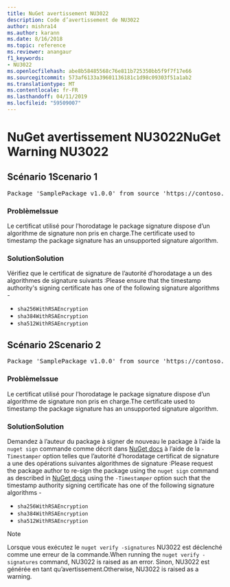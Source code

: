 ```yaml
---
title: NuGet avertissement NU3022
description: Code d’avertissement de NU3022
author: mishra14
ms.author: karann
ms.date: 8/16/2018
ms.topic: reference
ms.reviewer: anangaur
f1_keywords:
- NU3022
ms.openlocfilehash: abe8b58485568c76e811b725350bb5f9f7f17e66
ms.sourcegitcommit: 573af6133a39601136181c1d98c09303f51a1ab2
ms.translationtype: MT
ms.contentlocale: fr-FR
ms.lasthandoff: 04/11/2019
ms.locfileid: "59509007"
---
```

# <a name="nuget-warning-nu3022"></a><span data-ttu-id="437be-103">NuGet avertissement NU3022</span><span class="sxs-lookup"><span data-stu-id="437be-103">NuGet Warning NU3022</span></span>

## <a name="scenario-1"></a><span data-ttu-id="437be-104">Scénario 1</span><span class="sxs-lookup"><span data-stu-id="437be-104">Scenario 1</span></span>

<pre>Package 'SamplePackage v1.0.0' from source 'https://contoso.com/index.json': The primary signature's timestamp certificate has an unsupported signature algorithm.</pre>

### <a name="issue"></a><span data-ttu-id="437be-105">Problème</span><span class="sxs-lookup"><span data-stu-id="437be-105">Issue</span></span>

<span data-ttu-id="437be-106">Le certificat utilisé pour l’horodatage le package signature dispose d’un algorithme de signature non pris en charge.</span><span class="sxs-lookup"><span data-stu-id="437be-106">The certificate used to timestamp the package signature has an unsupported signature algorithm.</span></span>


### <a name="solution"></a><span data-ttu-id="437be-107">Solution</span><span class="sxs-lookup"><span data-stu-id="437be-107">Solution</span></span>

<span data-ttu-id="437be-108">Vérifiez que le certificat de signature de l’autorité d’horodatage a un des algorithmes de signature suivants :</span><span class="sxs-lookup"><span data-stu-id="437be-108">Please ensure that the timestamp authority's signing certificate has one of the following signature algorithms -</span></span> 
* `sha256WithRSAEncryption`
* `sha384WithRSAEncryption`
* `sha512WithRSAEncryption`



## <a name="scenario-2"></a><span data-ttu-id="437be-109">Scénario 2</span><span class="sxs-lookup"><span data-stu-id="437be-109">Scenario 2</span></span>

<pre>Package 'SamplePackage v1.0.0' from source 'https://contoso.com/index.json': The timestamp certificate has an unsupported signature algorithm (SHA1). The following algorithms are supported: SHA256RSA, SHA384RSA, SHA512RSA.</pre>

### <a name="issue"></a><span data-ttu-id="437be-110">Problème</span><span class="sxs-lookup"><span data-stu-id="437be-110">Issue</span></span>

<span data-ttu-id="437be-111">Le certificat utilisé pour l’horodatage le package signature dispose d’un algorithme de signature non pris en charge.</span><span class="sxs-lookup"><span data-stu-id="437be-111">The certificate used to timestamp the package signature has an unsupported signature algorithm.</span></span>


### <a name="solution"></a><span data-ttu-id="437be-112">Solution</span><span class="sxs-lookup"><span data-stu-id="437be-112">Solution</span></span>

<span data-ttu-id="437be-113">Demandez à l’auteur du package à signer de nouveau le package à l’aide la `nuget sign` commande comme décrit dans [NuGet docs](https://docs.microsoft.com/en-us/nuget/create-packages/sign-a-package) à l’aide de la `-Timestamper` option telles que l’autorité d’horodatage certificat de signature a une des opérations suivantes algorithmes de signature :</span><span class="sxs-lookup"><span data-stu-id="437be-113">Please request the package author to re-sign the package using the `nuget sign` command as described in [NuGet docs](https://docs.microsoft.com/en-us/nuget/create-packages/sign-a-package) using the `-Timestamper` option such that the timestamp authority signing certificate has one of the following signature algorithms -</span></span>
* `sha256WithRSAEncryption`
* `sha384WithRSAEncryption`
* `sha512WithRSAEncryption`


> [!Note]
> <span data-ttu-id="437be-114">Lorsque vous exécutez le `nuget verify -signatures` NU3022 est déclenché comme une erreur de la commande.</span><span class="sxs-lookup"><span data-stu-id="437be-114">When running the `nuget verify -signatures` command, NU3022 is raised as an error.</span></span> <span data-ttu-id="437be-115">Sinon, NU3022 est générée en tant qu’avertissement.</span><span class="sxs-lookup"><span data-stu-id="437be-115">Otherwise, NU3022 is raised as a warning.</span></span>